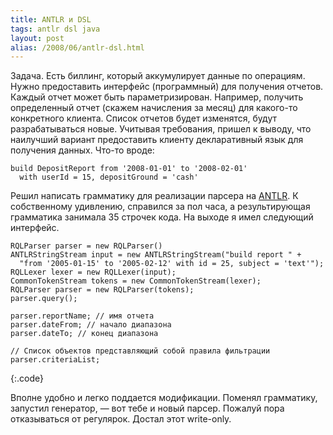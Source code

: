 ```yaml
---
title: ANTLR и DSL
tags: antlr dsl java
layout: post
alias: /2008/06/antlr-dsl.html
---
```

Задача. Есть биллинг, который аккумулирует данные по операциям. Нужно предоставить интерфейс (программный) для получения отчетов. Каждый отчет может быть параметризирован. Например, получить определенный отчет (скажем начисления за месяц) для какого-то конкретного клиента. Список отчетов будет изменятся, будут разрабатываться новые. Учитывая требования, пришел к выводу, что наилучший вариант предоставить клиенту декларативный язык для получения данных. Что-то вроде:

    build DepositReport from '2008-01-01' to '2008-02-01'
      with userId = 15, depositGround = 'cash'

Решил написать грамматику для реализации парсера на [ANTLR][ref-antlr]. К собственному удивлению, справился за пол часа, а результирующая грамматика занимала 35 строчек кода. На выходе я имел следующий интерфейс.

	RQLParser parser = new RQLParser()
	ANTLRStringStream input = new ANTLRStringStream("build report " + 
	  "from '2005-01-15' to '2005-02-12' with id = 25, subject = 'text'");
	RQLLexer lexer = new RQLLexer(input);
	CommonTokenStream tokens = new CommonTokenStream(lexer);
	RQLParser parser = new RQLParser(tokens);
	parser.query();

	parser.reportName; // имя отчета
	parser.dateFrom; // начало диапазона
	parser.dateTo; // конец диапазона

	// Список объектов представляющий собой правила фильтрации
	parser.criteriaList;
{:.code}

Вполне удобно и легко поддается модификации. Поменял грамматику, запустил генератор, — вот тебе и новый парсер. Пожалуй пора отказываться от регулярок. Достал этот write-only.

[ref-antlr]: http://www.antlr.org/